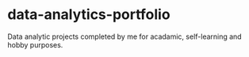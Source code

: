 # data-analytics-portfolio
Data analytic projects completed by me for acadamic, self-learning and hobby purposes. 
